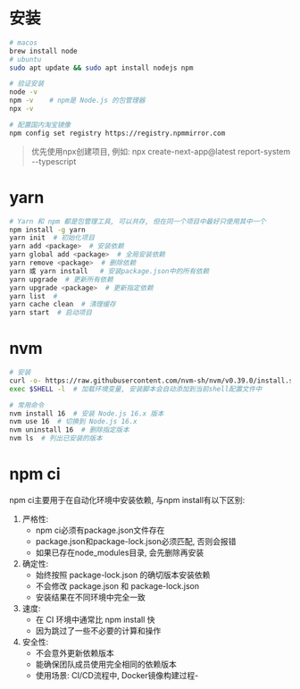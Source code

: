 # 安装
```bash
# macos
brew install node
# ubuntu
sudo apt update && sudo apt install nodejs npm

# 验证安装
node -v
npm -v    # npm是 Node.js 的包管理器
npx -v

# 配置国内淘宝镜像
npm config set registry https://registry.npmmirror.com
```
> 优先使用npx创建项目, 例如: npx create-next-app@latest report-system --typescript

# yarn
```bash
# Yarn 和 npm 都是包管理工具, 可以共存, 但在同一个项目中最好只使用其中一个
npm install -g yarn
yarn init  # 初始化项目
yarn add <package>  # 安装依赖
yarn global add <package>  # 全局安装依赖
yarn remove <package>  # 删除依赖
yarn 或 yarn install   # 安装package.json中的所有依赖
yarn upgrade  # 更新所有依赖
yarn upgrade <package>  # 更新指定依赖
yarn list  # 
yarn cache clean  # 清理缓存
yarn start  # 启动项目
```

# nvm
```bash
# 安装
curl -o- https://raw.githubusercontent.com/nvm-sh/nvm/v0.39.0/install.sh | bash
exec $SHELL -l  # 加载环境变量, 安装脚本会自动添加到当前shell配置文件中

# 常用命令
nvm install 16  # 安装 Node.js 16.x 版本
nvm use 16  # 切换到 Node.js 16.x
nvm uninstall 16  # 删除指定版本
nvm ls  # 列出已安装的版本
```

# npm ci
npm ci主要用于在自动化环境中安装依赖, 与npm install有以下区别:
1. 严格性:
   - npm ci必须有package.json文件存在
   - package.json和package-lock.json必须匹配, 否则会报错
   - 如果已存在node_modules目录, 会先删除再安装
2. 确定性:
   - 始终按照 package-lock.json 的确切版本安装依赖
   - 不会修改 package.json 和 package-lock.json
   - 安装结果在不同环境中完全一致
3. 速度:
   - 在 CI 环境中通常比 npm install 快
   - 因为跳过了一些不必要的计算和操作
4. 安全性:
   - 不会意外更新依赖版本
   - 能确保团队成员使用完全相同的依赖版本
   - 使用场景: CI/CD流程中, Docker镜像构建过程-
